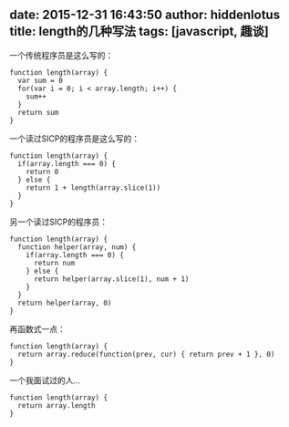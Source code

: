 date: 2015-12-31 16:43:50
author: hiddenlotus
title: length的几种写法
tags: [javascript, 趣谈]
----

一个传统程序员是这么写的：
```
function length(array) {
  var sum = 0
  for(var i = 0; i < array.length; i++) {
    sum++
  }
  return sum
}
```

一个读过SICP的程序员是这么写的：
```
function length(array) {
  if(array.length === 0) {
    return 0
  } else {
    return 1 + length(array.slice(1))
  }
}
```

另一个读过SICP的程序员：
```
function length(array) {
  function helper(array, num) {
    if(array.length === 0) {
      return num
    } else {
      return helper(array.slice(1), num + 1)
    }
  }
  return helper(array, 0)
}
```

再函数式一点：
```
function length(array) {
  return array.reduce(function(prev, cur) { return prev + 1 }, 0)
}
```

一个我面试过的人...
```
function length(array) {
  return array.length
}
```
